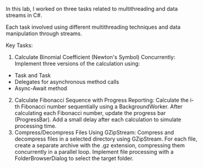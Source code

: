 In this lab, I worked on three tasks related to multithreading and data streams in C#. 

Each task involved using different multithreading techniques and data manipulation through streams.

Key Tasks:
1. Calculate Binomial Coefficient (Newton's Symbol) Concurrently:
  Implement three versions of the calculation using:
  - Task and Task<T>
  - Delegates for asynchronous method calls
  - Async-Await method
2. Calculate Fibonacci Sequence with Progress Reporting:
  Calculate the i-th Fibonacci number sequentially using a BackgroundWorker.
  After calculating each Fibonacci number, update the progress bar (ProgressBar).
  Add a small delay after each calculation to simulate processing time.
3. Compress/Decompress Files Using GZipStream:
  Compress and decompress files in a selected directory using GZipStream.
  For each file, create a separate archive with the .gz extension, compressing them concurrently in a parallel loop.
  Implement file processing with a FolderBrowserDialog to select the target folder.
